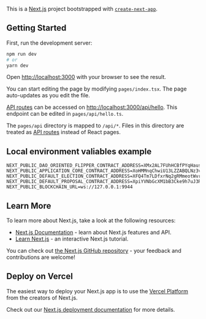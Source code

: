 This is a [Next.js](https://nextjs.org/) project bootstrapped with [`create-next-app`](https://github.com/vercel/next.js/tree/canary/packages/create-next-app).

## Getting Started

First, run the development server:

```bash
npm run dev
# or
yarn dev
```

Open [http://localhost:3000](http://localhost:3000) with your browser to see the result.

You can start editing the page by modifying `pages/index.tsx`. The page auto-updates as you edit the file.

[API routes](https://nextjs.org/docs/api-routes/introduction) can be accessed on [http://localhost:3000/api/hello](http://localhost:3000/api/hello). This endpoint can be edited in `pages/api/hello.ts`.

The `pages/api` directory is mapped to `/api/*`. Files in this directory are treated as [API routes](https://nextjs.org/docs/api-routes/introduction) instead of React pages.

## Local environment valiables example
```
NEXT_PUBLIC_DAO_ORIENTED_FLIPPER_CONTRACT_ADDRESS=XMx2AL7FUhHCBfPYqHausZAU4ARXr7bAsUWNH3cpDbPJEE1
NEXT_PUBLIC_APPLICATION_CORE_CONTRACT_ADDRESS=XoHMMnqChwiU13LZZABQLNz3vTbcnY347K55HVRn2VvScKE
NEXT_PUBLIC_DEFAULT_ELECTION_CONTRACT_ADDRESS=XFQ4Tm7LDfxrNq2gRMmeotWvrEtMahsTQ6HxnYZCLSTQUre
NEXT_PUBLIC_DEFAULT_PROPOSAL_CONTRACT_ADDRESS=XpiYVNbGcXM1bB3Cke9h7uJ3RSZfisqqq4XbtdErcZJZFc6
NEXT_PUBLIC_BLOCKCHAIN_URL=ws://127.0.0.1:9944
```

## Learn More

To learn more about Next.js, take a look at the following resources:

- [Next.js Documentation](https://nextjs.org/docs) - learn about Next.js features and API.
- [Learn Next.js](https://nextjs.org/learn) - an interactive Next.js tutorial.

You can check out [the Next.js GitHub repository](https://github.com/vercel/next.js/) - your feedback and contributions are welcome!

## Deploy on Vercel

The easiest way to deploy your Next.js app is to use the [Vercel Platform](https://vercel.com/new?utm_medium=default-template&filter=next.js&utm_source=create-next-app&utm_campaign=create-next-app-readme) from the creators of Next.js.

Check out our [Next.js deployment documentation](https://nextjs.org/docs/deployment) for more details.
